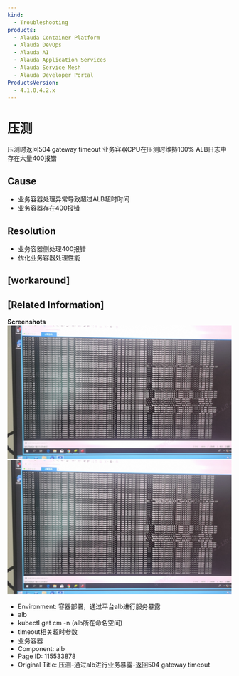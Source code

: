 ```yaml
---
kind:
  - Troubleshooting
products:
  - Alauda Container Platform
  - Alauda DevOps
  - Alauda AI
  - Alauda Application Services
  - Alauda Service Mesh
  - Alauda Developer Portal
ProductsVersion:
  - 4.1.0,4.2.x
---
```

<!-- A type of document that involves encountering a fault, diagnosing it, performing root cause analysis, and providing solutions. -->

# 压测

压测时返回504 gateway timeout 业务容器CPU在压测时维持100% ALB日志中存在大量400报错

## Cause
- 业务容器处理异常导致超过ALB超时时间
- 业务容器存在400报错

## Resolution
- 业务容器侧处理400报错
- 优化业务容器处理性能

## [workaround]

## [Related Information]
**Screenshots**
![](assets/ya-ce-tong-guo-albjin-xing-ye-wu-bao-lu-fan-hui-504-gateway-timeout/image2022-6-14_10-44-4.png)
![](assets/ya-ce-tong-guo-albjin-xing-ye-wu-bao-lu-fan-hui-504-gateway-timeout/image2022-6-14_10-44-4.png)
- Environment: 容器部署，通过平台alb进行服务暴露
- alb
- kubectl get cm -n (alb所在命名空间)
- timeout相关超时参数
- 业务容器
- Component: alb
- Page ID: 115533878
- Original Title: 压测-通过alb进行业务暴露-返回504 gateway timeout
